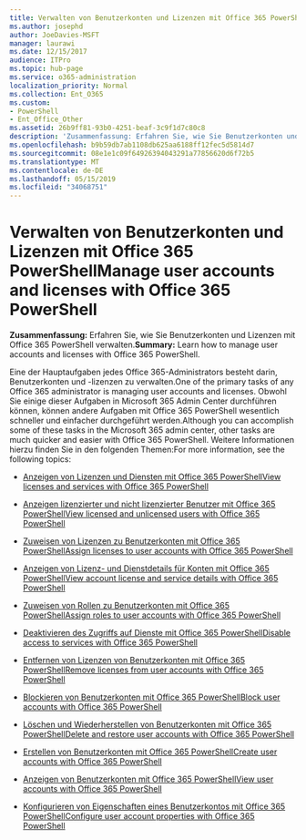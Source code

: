 ```yaml
---
title: Verwalten von Benutzerkonten und Lizenzen mit Office 365 PowerShell
ms.author: josephd
author: JoeDavies-MSFT
manager: laurawi
ms.date: 12/15/2017
audience: ITPro
ms.topic: hub-page
ms.service: o365-administration
localization_priority: Normal
ms.collection: Ent_O365
ms.custom:
- PowerShell
- Ent_Office_Other
ms.assetid: 26b9ff81-93b0-4251-beaf-3c9f1d7c80c8
description: 'Zusammenfassung: Erfahren Sie, wie Sie Benutzerkonten und Lizenzen mit Office 365 PowerShell verwalten.'
ms.openlocfilehash: b9b59db7ab1108db625aa6188ff12fec5d5814d7
ms.sourcegitcommit: 08e1e1c09f64926394043291a77856620d6f72b5
ms.translationtype: MT
ms.contentlocale: de-DE
ms.lasthandoff: 05/15/2019
ms.locfileid: "34068751"
---
```

# <a name="manage-user-accounts-and-licenses-with-office-365-powershell"></a><span data-ttu-id="98847-103">Verwalten von Benutzerkonten und Lizenzen mit Office 365 PowerShell</span><span class="sxs-lookup"><span data-stu-id="98847-103">Manage user accounts and licenses with Office 365 PowerShell</span></span>

 <span data-ttu-id="98847-104">**Zusammenfassung:** Erfahren Sie, wie Sie Benutzerkonten und Lizenzen mit Office 365 PowerShell verwalten.</span><span class="sxs-lookup"><span data-stu-id="98847-104">**Summary:** Learn how to manage user accounts and licenses with Office 365 PowerShell.</span></span>
  
<span data-ttu-id="98847-105">Eine der Hauptaufgaben jedes Office 365-Administrators besteht darin, Benutzerkonten und -lizenzen zu verwalten.</span><span class="sxs-lookup"><span data-stu-id="98847-105">One of the primary tasks of any Office 365 administrator is managing user accounts and licenses.</span></span> <span data-ttu-id="98847-106">Obwohl Sie einige dieser Aufgaben in Microsoft 365 Admin Center durchführen können, können andere Aufgaben mit Office 365 PowerShell wesentlich schneller und einfacher durchgeführt werden.</span><span class="sxs-lookup"><span data-stu-id="98847-106">Although you can accomplish some of these tasks in the Microsoft 365 admin center, other tasks are much quicker and easier with Office 365 PowerShell.</span></span> <span data-ttu-id="98847-107">Weitere Informationen hierzu finden Sie in den folgenden Themen:</span><span class="sxs-lookup"><span data-stu-id="98847-107">For more information, see the following topics:</span></span>
  
- [<span data-ttu-id="98847-108">Anzeigen von Lizenzen und Diensten mit Office 365 PowerShell</span><span class="sxs-lookup"><span data-stu-id="98847-108">View licenses and services with Office 365 PowerShell</span></span>](view-licenses-and-services-with-office-365-powershell.md)
    
- [<span data-ttu-id="98847-109">Anzeigen lizenzierter und nicht lizenzierter Benutzer mit Office 365 PowerShell</span><span class="sxs-lookup"><span data-stu-id="98847-109">View licensed and unlicensed users with Office 365 PowerShell</span></span>](view-licensed-and-unlicensed-users-with-office-365-powershell.md)
    
- [<span data-ttu-id="98847-110">Zuweisen von Lizenzen zu Benutzerkonten mit Office 365 PowerShell</span><span class="sxs-lookup"><span data-stu-id="98847-110">Assign licenses to user accounts with Office 365 PowerShell</span></span>](assign-licenses-to-user-accounts-with-office-365-powershell.md)
    
- [<span data-ttu-id="98847-111">Anzeigen von Lizenz- und Dienstdetails für Konten mit Office 365 PowerShell</span><span class="sxs-lookup"><span data-stu-id="98847-111">View account license and service details with Office 365 PowerShell</span></span>](view-account-license-and-service-details-with-office-365-powershell.md)
    
- [<span data-ttu-id="98847-112">Zuweisen von Rollen zu Benutzerkonten mit Office 365 PowerShell</span><span class="sxs-lookup"><span data-stu-id="98847-112">Assign roles to user accounts with Office 365 PowerShell</span></span>](assign-roles-to-user-accounts-with-office-365-powershell.md)
    
- [<span data-ttu-id="98847-113">Deaktivieren des Zugriffs auf Dienste mit Office 365 PowerShell</span><span class="sxs-lookup"><span data-stu-id="98847-113">Disable access to services with Office 365 PowerShell</span></span>](disable-access-to-services-with-office-365-powershell.md)
    
- [<span data-ttu-id="98847-114">Entfernen von Lizenzen von Benutzerkonten mit Office 365 PowerShell</span><span class="sxs-lookup"><span data-stu-id="98847-114">Remove licenses from user accounts with Office 365 PowerShell</span></span>](remove-licenses-from-user-accounts-with-office-365-powershell.md)
    
- [<span data-ttu-id="98847-115">Blockieren von Benutzerkonten mit Office 365 PowerShell</span><span class="sxs-lookup"><span data-stu-id="98847-115">Block user accounts with Office 365 PowerShell</span></span>](block-user-accounts-with-office-365-powershell.md)
    
- [<span data-ttu-id="98847-116">Löschen und Wiederherstellen von Benutzerkonten mit Office 365 PowerShell</span><span class="sxs-lookup"><span data-stu-id="98847-116">Delete and restore user accounts with Office 365 PowerShell</span></span>](delete-and-restore-user-accounts-with-office-365-powershell.md)
    
- [<span data-ttu-id="98847-117">Erstellen von Benutzerkonten mit Office 365 PowerShell</span><span class="sxs-lookup"><span data-stu-id="98847-117">Create user accounts with Office 365 PowerShell</span></span>](create-user-accounts-with-office-365-powershell.md)
    
- [<span data-ttu-id="98847-118">Anzeigen von Benutzerkonten mit Office 365 PowerShell</span><span class="sxs-lookup"><span data-stu-id="98847-118">View user accounts with Office 365 PowerShell</span></span>](view-user-accounts-with-office-365-powershell.md)
    
- [<span data-ttu-id="98847-119">Konfigurieren von Eigenschaften eines Benutzerkontos mit Office 365 PowerShell</span><span class="sxs-lookup"><span data-stu-id="98847-119">Configure user account properties with Office 365 PowerShell</span></span>](configure-user-account-properties-with-office-365-powershell.md)
    

